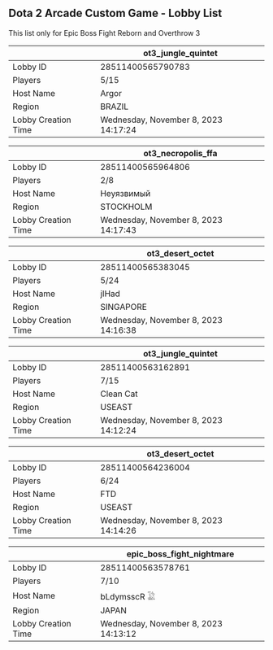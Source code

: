 ## Dota 2 Arcade Custom Game - Lobby List

This list only for Epic Boss Fight Reborn and Overthrow 3

|  | ot3_jungle_quintet |
| ------ | ------ |
| Lobby ID | 28511400565790783 |
| Players | 5/15 |
| Host Name | Argor |
| Region | BRAZIL |
| Lobby Creation Time | Wednesday, November 8, 2023 14:17:24 |


|  | ot3_necropolis_ffa |
| ------ | ------ |
| Lobby ID | 28511400565964806 |
| Players | 2/8 |
| Host Name | Неуязвимый |
| Region | STOCKHOLM |
| Lobby Creation Time | Wednesday, November 8, 2023 14:17:43 |


|  | ot3_desert_octet |
| ------ | ------ |
| Lobby ID | 28511400565383045 |
| Players | 5/24 |
| Host Name | jIHad |
| Region | SINGAPORE |
| Lobby Creation Time | Wednesday, November 8, 2023 14:16:38 |


|  | ot3_jungle_quintet |
| ------ | ------ |
| Lobby ID | 28511400563162891 |
| Players | 7/15 |
| Host Name | Clean Cat |
| Region | USEAST |
| Lobby Creation Time | Wednesday, November 8, 2023 14:12:24 |


|  | ot3_desert_octet |
| ------ | ------ |
| Lobby ID | 28511400564236004 |
| Players | 6/24 |
| Host Name | FTD |
| Region | USEAST |
| Lobby Creation Time | Wednesday, November 8, 2023 14:14:26 |


|  | epic_boss_fight_nightmare |
| ------ | ------ |
| Lobby ID | 28511400563578761 |
| Players | 7/10 |
| Host Name | bLdymsscR 𓅁 |
| Region | JAPAN |
| Lobby Creation Time | Wednesday, November 8, 2023 14:13:12 |


